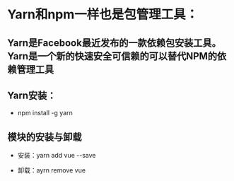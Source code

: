 # Yarn和npm一样也是包管理工具：

## Yarn是Facebook最近发布的一款依赖包安装工具。Yarn是一个新的快速安全可信赖的可以替代NPM的依赖管理工具


## Yarn安装：

- npm install -g yarn
	

## 模块的安装与卸载

- 安装：yarn add vue --save


- 卸载：ayrn remove vue